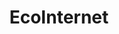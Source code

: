 ---
title: EcoInternet
crosslinks:
- me_irl
- worldnews
- environment
- TheColorIsBlue
- politics
- collapse
- Techfeed
- willis7737_news
- SethKaperDale
- europe
- TopDesign
- OutOfTheLoop
- newzealand
- IowaHunting
- Suomi
- BetoORourke
- science
- whales
- EnoughTrumpSpam
---